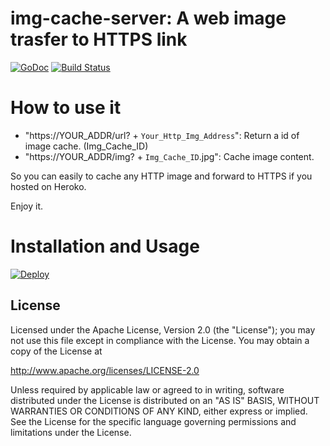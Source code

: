 img-cache-server: A web image trasfer to HTTPS link
==============

 [![GoDoc](https://godoc.org/github.com/kkdai/img-cache-server?status.svg)](https://godoc.org/github.com/kkdai/img-cache-server)  [![Build Status](https://travis-ci.org/kkdai/img-cache-server.svg?branch=master)](https://travis-ci.org/kkdai/img-cache-server)



How to use it
=============

- "https://YOUR_ADDR/url? + `Your_Http_Img_Address`": Return a id of image cache.  (Img_Cache_ID)
- "https://YOUR_ADDR/img? + `Img_Cache_ID`.jpg": Cache image content.

So you can easily to cache any HTTP image and forward to HTTPS if you hosted on Heroko.

Enjoy it.

Installation and Usage
=============


[![Deploy](https://www.herokucdn.com/deploy/button.svg)](https://heroku.com/deploy)

  

License
---------------

Licensed under the Apache License, Version 2.0 (the "License");
you may not use this file except in compliance with the License.
You may obtain a copy of the License at

http://www.apache.org/licenses/LICENSE-2.0

Unless required by applicable law or agreed to in writing, software
distributed under the License is distributed on an "AS IS" BASIS,
WITHOUT WARRANTIES OR CONDITIONS OF ANY KIND, either express or implied.
See the License for the specific language governing permissions and
limitations under the License.

